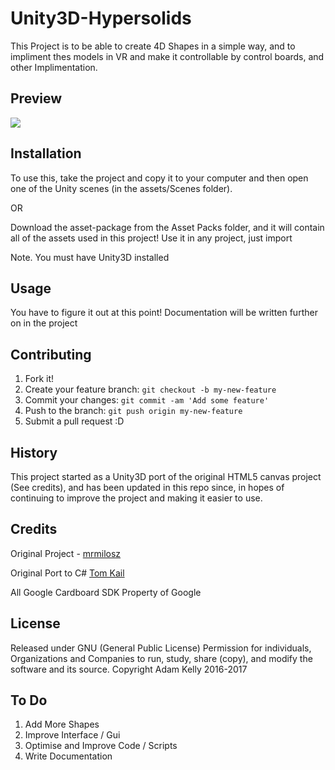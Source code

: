 # Unity3D-Hypersolids
This Project is to be able to create 4D Shapes in a simple way, and to impliment thes models in VR and make it controllable by control boards, and other Implimentation.

## Preview
![](https://raw.githubusercontent.com/adamisntdead/Files/master/tesseract.gif)

## Installation
To use this, take the project and copy it to your computer and then open one of the Unity scenes (in the assets/Scenes folder).

OR

Download the asset-package from the Asset Packs folder, and it will contain all of the assets used in this project!
Use it in any project, just import

Note. You must have Unity3D installed

## Usage
You have to figure it out at this point! Documentation will be written further on in the project

## Contributing
1. Fork it!
2. Create your feature branch: `git checkout -b my-new-feature`
3. Commit your changes: `git commit -am 'Add some feature'`
4. Push to the branch: `git push origin my-new-feature`
5. Submit a pull request :D

## History
This project started as a Unity3D port of the original HTML5 canvas project (See credits), and has been updated in this repo since, in hopes of continuing to improve the project and making it easier to use.

## Credits
Original Project - [mrmilosz](https://github.com/mrmilosz/hypersolid)

Original Port to C# [Tom Kail](tomkail.com/tesseract/)

All Google Cardboard SDK Property of Google

## License
Released under GNU (General Public License)
Permission for individuals, Organizations and Companies to run, study, share (copy), and modify the software and its source.
Copyright Adam Kelly 2016-2017

## To Do
1. Add More Shapes
2. Improve Interface / Gui
4. Optimise and Improve Code / Scripts
5. Write Documentation
